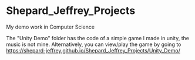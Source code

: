 # Shepard_Jeffrey_Projects
My demo work in Computer Science

The "Unity Demo" folder has the code of a simple game I made in unity, the music is not mine. 
Alternatively, you can view/play the game by going to https://shepard-jeffrey.github.io/Shepard_Jeffrey_Projects/Unity_Demo/
